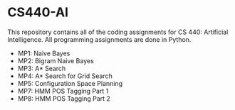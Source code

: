 # CS440-AI

This repository contains all of the coding assignments for CS 440: Artificial Intelligence. All programming assignments are done in Python.

- MP1: Naive Bayes
- MP2: Bigram Naive Bayes
- MP3: A* Search
- MP4: A* Search for Grid Search
- MP5: Configuration Space Planning
- MP7: HMM POS Tagging Part 1
- MP8: HMM POS Tagging Part 2